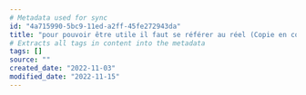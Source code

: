 ```yaml
---
# Metadata used for sync
id: "4a715990-5bc9-11ed-a2ff-45fe272943da"
title: "pour pouvoir être utile il faut se référer au réel (Copie en conflit de LAPTOP-TINDR5I0 2022-11-15)"
# Extracts all tags in content into the metadata
tags: []
source: ""
created_date: "2022-11-03"
modified_date: "2022-11-15"
---
```


